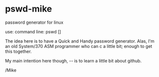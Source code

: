 # pswd-mike
password generator for linux

use: command line: pswd <len> <nr> [<special characters>]

The idea here is to have a Quick and Handy password generator.   Alas, I'm an old System/370 ASM programmer 
who can c a little bit;    enough to get this together.

My main intention here though, -- is to learn a little bit about github.

/Mike
